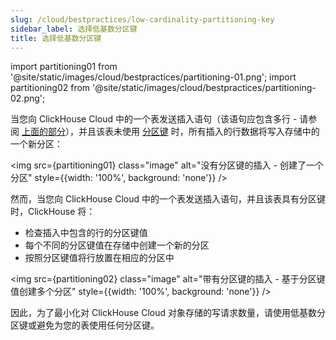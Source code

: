 ```yaml
---
slug: /cloud/bestpractices/low-cardinality-partitioning-key
sidebar_label: 选择低基数分区键
title: 选择低基数分区键
---
```


import partitioning01 from '@site/static/images/cloud/bestpractices/partitioning-01.png';
import partitioning02 from '@site/static/images/cloud/bestpractices/partitioning-02.png';

当您向 ClickHouse Cloud 中的一个表发送插入语句（该语句应包含多行 - 请参阅 [上面的部分](/optimize/bulk-inserts)），并且该表未使用 [分区键](/engines/table-engines/mergetree-family/custom-partitioning-key.md) 时，所有插入的行数据将写入存储中的一个新分区：

<img src={partitioning01}
  class="image"
  alt="没有分区键的插入 - 创建了一个分区"
  style={{width: '100%', background: 'none'}} />

然而，当您向 ClickHouse Cloud 中的一个表发送插入语句，并且该表具有分区键时，ClickHouse 将：
- 检查插入中包含的行的分区键值
- 每个不同的分区键值在存储中创建一个新的分区
- 按照分区键值将行放置在相应的分区中

<img src={partitioning02}
  class="image"
  alt="带有分区键的插入 - 基于分区键值创建多个分区"
  style={{width: '100%', background: 'none'}} />

因此，为了最小化对 ClickHouse Cloud 对象存储的写请求数量，请使用低基数分区键或避免为您的表使用任何分区键。
